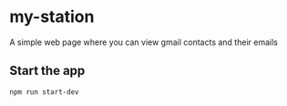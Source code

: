 # my-station

A simple web page where you can view gmail contacts and their emails

## Start the app

```
npm run start-dev
```
